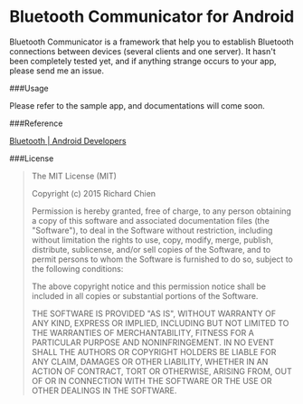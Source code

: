 Bluetooth Communicator for Android
=========

Bluetooth Communicator is a framework that help you to establish Bluetooth connections between devices (several clients and one server). It hasn't been completely tested yet, and if anything strange occurs to your app, please send me an issue.

###Usage

Please refer to the sample app, and documentations will come soon.

###Reference

[Bluetooth | Android Developers](http://developer.android.com/intl/zh-cn/guide/topics/connectivity/bluetooth.html)

###License

>The MIT License (MIT)
>
>Copyright (c) 2015 Richard Chien
>
>Permission is hereby granted, free of charge, to any person obtaining a copy
>of this software and associated documentation files (the "Software"), to deal
>in the Software without restriction, including without limitation the rights
>to use, copy, modify, merge, publish, distribute, sublicense, and/or sell
>copies of the Software, and to permit persons to whom the Software is
>furnished to do so, subject to the following conditions:
>
>The above copyright notice and this permission notice shall be included in
>all copies or substantial portions of the Software.
>
>THE SOFTWARE IS PROVIDED "AS IS", WITHOUT WARRANTY OF ANY KIND, EXPRESS OR
>IMPLIED, INCLUDING BUT NOT LIMITED TO THE WARRANTIES OF MERCHANTABILITY,
>FITNESS FOR A PARTICULAR PURPOSE AND NONINFRINGEMENT. IN NO EVENT SHALL THE
>AUTHORS OR COPYRIGHT HOLDERS BE LIABLE FOR ANY CLAIM, DAMAGES OR OTHER
>LIABILITY, WHETHER IN AN ACTION OF CONTRACT, TORT OR OTHERWISE, ARISING FROM,
>OUT OF OR IN CONNECTION WITH THE SOFTWARE OR THE USE OR OTHER DEALINGS IN
>THE SOFTWARE.
